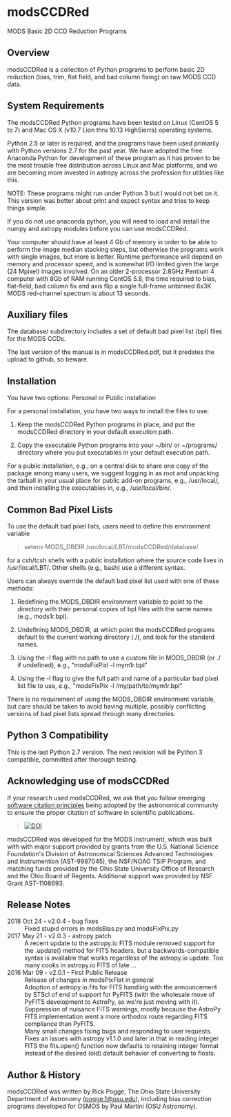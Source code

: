 # modsCCDRed
MODS Basic 2D CCD Reduction Programs

## Overview

modsCCDRed is a collection of Python programs to perform basic 2D
reduction (bias, trim, flat field, and bad column fixing) on raw MODS
CCD data.

## System Requirements

The modsCCDRed Python programs have been tested on Linux (CentOS 5 to
7) and Mac OS X (v10.7 Lion thru 10.13 HighSierra) operating systems.

Python 2.5 or later is required, and the programs have been used
primarily with Python versions 2.7 for the past year.  We have adopted
the free Anaconda Python for development of these program as it has
proven to be the most trouble free distribution across Linux and Mac
platforms, and we are becoming more invested in astropy across the
profession for utilities like this.

NOTE: These programs might run under Python 3 but I would not bet on it.
This version was better about print and expect syntax and tries to keep
things simple.

If you do not use anaconda python, you will need to load and install
the numpy and astropy modules before you can use modsCCDRed.

Your computer should have at least 4 Gb of memory in order to be able
to perform the image median stacking steps, but otherwise the programs
work with single images, but more is better.  Runtime performance will
depend on memory and processor speed, and is somewhat I/O limited
given the large (24 Mpixel) images involved.  On an older 2-processor
2.8GHz Pentium 4 computer with 8Gb of RAM running CentOS 5.8, the time
required to bias, flat-field, bad column fix and axis flip a single
full-frame unbinned 8x3K MODS red-channel spectrum is about 13
seconds.

## Auxiliary files

The database/ subdirectory includes a set of default bad pixel list
(bpl) files for the MODS CCDs.

The last version of the manual is in modsCCDRed.pdf, but it predates
the upload to github, so beware.

## Installation

You have two options: Personal or Public installation

For a personal installation, you have two ways to install the files to use:

1. Keep the modsCCDRed Python programs in place, and put the
modsCCDRed directory in your default execution path.

2. Copy the executable Python programs into your ~/bin/ or ~/programs/
directory where you put executables in your default execution path.

For a public installation, e.g., on a central disk to share one copy
of the package among many users, we suggest logging in as root and
unpacking the tarball in your usual place for public add-on programs,
e.g., /usr/local/, and then installing the executables in, e.g.,
/usr/local/bin/.

## Common Bad Pixel Lists

To use the default bad pixel lists, users need to define this
environment variable

 > setenv MODS_DBDIR /usr/local/LBT/modsCCDRed/database/

for a csh/tcsh shells with a public installation where the source code
lives in /usr/local/LBT/.  Other shells (e.g., bash) use a different
syntax.

Users can always override the default bad pixel list used with one of
these methods:

1. Redefining the MODS_DBDIR environment variable to point to the
   directory with their personal copies of bpl files with the same
   names (e.g., mods1r.bpl).

2. Undefining MODS_DBDIR, at which point the modsCCDRed programs
   default to the current working directory (./), and look for the
   standard names.

3. Using the -l flag with no path to use a custom file in
   MODS_DBDIR (or ./ if undefined), e.g., "modsFixPixl -l mym1r.bpl"

4. Using the -l flag to give the full path and name of a particular
   bad pixel list file to use, e.g., "modsFixPix -l
   /my/path/to/mym1r.bpl"

There is no requirement of using the MODS_DBDIR environment variable,
but care should be taken to avoid having multiple, possibly
conflicting versions of bad pixel lists spread through many
directories.

## Python 3 Compatibility

This is the last Python 2.7 version.  The next revision will be Python 3 compatible, committed after thorough testing.

## Acknowledging use of modsCCDRed

If your research used modsCCDRed, we ask that you follow emerging
[software citation principles](https://doi.org/10.7717/peerj-cs.86) being adopted by the astronomical community
to ensure the proper citation of software in scientific publications. 

 > [![DOI](https://zenodo.org/badge/141930471.svg)](https://zenodo.org/badge/latestdoi/141930471)

modsCCDRed was developed for the MODS instrument, which was built with with major support provided by grants from the U.S.
National Science Foundation's Division of Astronomical Sciences Advanced Technologies and Instrumention (AST-9987045),
the NSF/NOAO TSIP Program, and matching funds provided by the Ohio State University Office of Research and the 
Ohio Board of Regents.  Additional support was provided by NSF Grant AST-1108693.

## Release Notes

<dl>
<dt>2018 Oct 24 - v2.0.4 - bug fixes
<dd>Fixed stupid errors in modsBias.py and modsFixPix.py
 
<dt>2017 May 21 - v2.0.3 - astropy patch
<dd>A recent update to the astropy.io FITS module removed support for
the .update() method for FITS headers, but a backwards-compatible
syntax is available that works regardless of the astropy.io update.
Too many cooks in astropy.io FITS of late ...

<dt>2016 Mar 09 - v2.0.1 - First Public Release
<dd>Release of changes in modsPixFlat in general

<dd>Adoption of astropy.io.fits for FITS handling with the
announcement by STScI of end of support for PyFITS (with the wholesale
move of PyFITS development to AstroPy, so we're just moving with it).

<dd>Suppression of nuisance FITS warnings, mostly because the AstroPy
FITS implementation went a more orthodox route regarding FITS
compliance than PyFITS.

<dd>Many small changes fixing bugs and responding to user requests.

<dd>Fixes an issues with astropy v1.1.0 and later in that in reading
integer FITS the fits.open() function now defaults to retaining
integer format instead of the desired (old) default behavior of
converting to floats.

</dl>

## Author & History

modsCCDRed was written by Rick Pogge, The Ohio State University
Department of Astronomy (pogge.1@osu.edu), including bias correction
programs developed for OSMOS by Paul Martini (OSU Astronomy).
